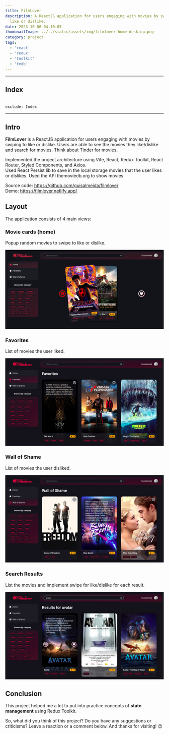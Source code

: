 ```yaml
---
title: FilmLover
description: A ReactJS application for users engaging with movies by swiping to
  like or dislike.
date: 2023-10-06 04:10:05
thumbnailImage: ../../static/assets/img/filmlover-home-desktop.png
category: project
tags: 
  - 'react'
  - 'redux'
  - 'toolkit'
  - 'tmdb'
---
```

- - -

## Index

```toc

exclude: Index

```

---

## Intro

**FilmLover** is a ReactJS application for users engaging with movies by swiping to like or dislike. Users are able to see the movies they like/dislike and search for movies. Think about Tinder for movies.

Implemented the project architecture using Vite, React, Redux Toolkit, React Router, Styled Components, and Axios.  
Used React Persist lib to save in the local storage movies that the user likes or dislikes.
Used the API themoviedb.org to show movies.

<p>
  Source code:
  <a href="https://github.com/guisalmeida/filmlover" target="_blank">
    https://github.com/guisalmeida/filmlover
  </a>
  <br>
  Demo:
  <a href="https://filmlover.netlify.app/" target="_blank">
    https://filmlover.netlify.app/
  </a>
</p>

## Layout

The application consists of 4 main views:

### Movie cards (home)
Popup random movies to swipe to like or dislike.  

![Home](static/assets/img/filmlover-home-desktop.png)

### Favorites
List of movies the user liked.  

![Favorites](static/assets/img/filmlover-favorites-desktop.png)

### Wall of Shame
List of movies the user disliked.  

![Disliked Movies](static/assets/img/filmlover-wallofshame-desktop.png)

### Search Results
List the movies and implement swipe for like/dislike for each result.  

![Search Results](static/assets/img/filmlover-search-desktop.png)


## Conclusion

This project helped me a lot to put into practice concepts of **state management** using Redux Toolkit.

So, what did you think of this project? Do you have any suggestions or criticisms? Leave a reaction or a comment below. And thanks for visiting! 😉